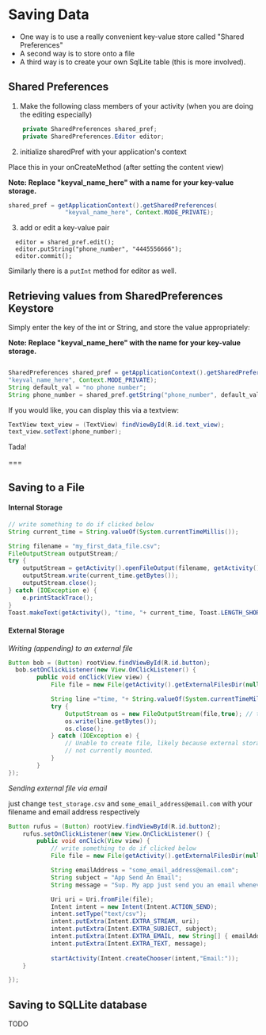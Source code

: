 # Saving Data

- One way is to use a really convenient key-value store called "Shared Preferences"
- A second way is to store onto a file
- A third way is to create your own SqlLite table (this is more involved).

## Shared Preferences 

1)  Make the following class members of your activity (when you are doing the editing especially)

```java
    private SharedPreferences shared_pref;
    private SharedPreferences.Editor editor;
```

2)  initialize sharedPref with your application's context

Place this in your onCreateMethod (after setting the content view)

**Note: Replace "keyval_name_here" with a name for your key-value storage.**

```java
shared_pref = getApplicationContext().getSharedPreferences(
                "keyval_name_here", Context.MODE_PRIVATE);
```

3) add or edit a key-value pair

```
  editor = shared_pref.edit();
  editor.putString("phone_number", "4445556666");
  editor.commit();
```

Similarly there is a `putInt` method for editor as well.


## Retrieving values from SharedPreferences Keystore


Simply enter the key of the int or String, and store the value appropriately:

**Note: Replace "keyval_name_here" with the name for your key-value storage.**

```java

SharedPreferences shared_pref = getApplicationContext().getSharedPreferences(
"keyval_name_here", Context.MODE_PRIVATE);
String default_val = "no phone number";
String phone_number = shared_pref.getString("phone_number", default_val);
```

If you would like, you can display this via a textview:

```java
TextView text_view = (TextView) findViewById(R.id.text_view);
text_view.setText(phone_number);
```

Tada!

===

## Saving to a File


#### Internal Storage

```java
// write something to do if clicked below
String current_time = String.valueOf(System.currentTimeMillis());

String filename = "my_first_data_file.csv";
FileOutputStream outputStream;/
try {
    outputStream = getActivity().openFileOutput(filename, getActivity().MODE_PRIVATE);
    outputStream.write(current_time.getBytes());
    outputStream.close();
} catch (IOException e) {
    e.printStackTrace();
}
Toast.makeText(getActivity(), "time, "+ current_time, Toast.LENGTH_SHORT).show();
```

#### External Storage


*Writing (appending) to an external file*

```java
Button bob = (Button) rootView.findViewById(R.id.button);
  bob.setOnClickListener(new View.OnClickListener() {
        public void onClick(View view) {
            File file = new File(getActivity().getExternalFilesDir(null), "test_storage.csv");

            String line ="time, "+ String.valueOf(System.currentTimeMillis() + "\n");
            try {
                OutputStream os = new FileOutputStream(file,true); // true so we can append
                os.write(line.getBytes()); 
                os.close();
            } catch (IOException e) {
                // Unable to create file, likely because external storage is
                // not currently mounted.
            }
        }
});
```


*Sending external file via email*

just change `test_storage.csv` and `some_email_address@email.com` with your filename and email address respectively

```java
Button rufus = (Button) rootView.findViewById(R.id.button2);
    rufus.setOnClickListener(new View.OnClickListener() {
        public void onClick(View view) {
            // write something to do if clicked below
            File file = new File(getActivity().getExternalFilesDir(null), "test_storage.csv");

            String emailAddress = "some_email_address@email.com";
            String subject = "App Send An Email";
            String message = "Sup. My app just send you an email whenever I press this button...";

            Uri uri = Uri.fromFile(file);
            Intent intent = new Intent(Intent.ACTION_SEND);
            intent.setType("text/csv");
            intent.putExtra(Intent.EXTRA_STREAM, uri);
            intent.putExtra(Intent.EXTRA_SUBJECT, subject);
            intent.putExtra(Intent.EXTRA_EMAIL, new String[] { emailAddress });
            intent.putExtra(Intent.EXTRA_TEXT, message);
    
            startActivity(Intent.createChooser(intent,"Email:"));
    }

});
```


## Saving to SQLLite database

TODO
